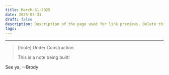 ```yaml
---
title: March-31-2025
date: 2025-03-31
draft: false
description: Description of the page used for link previews. Delete this if not wanted
tags:
---
```

---
> [!note] Under Construction
> 
> This is a note being built!

See ya, 
--Brody
